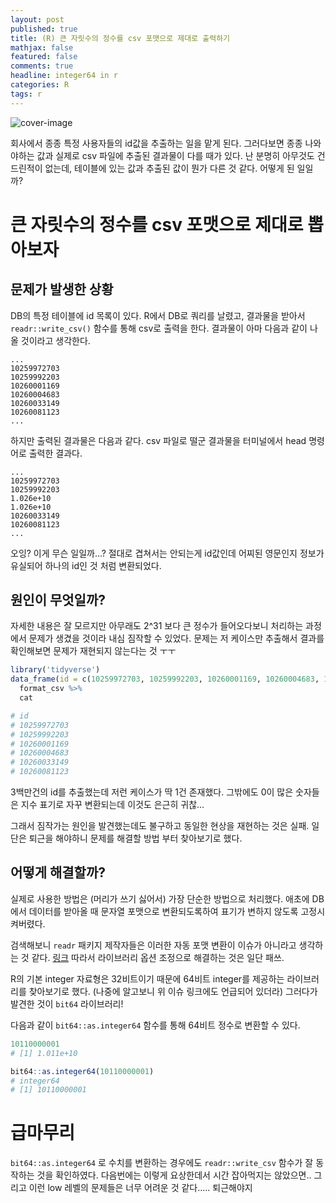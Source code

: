 ```yaml
---
layout: post
published: true
title: (R) 큰 자릿수의 정수를 csv 포맷으로 제대로 출력하기
mathjax: false
featured: false
comments: true
headline: integer64 in r
categories: R
tags: r
---
```


![cover-image](/images/macphoto.jpg)

회사에서 종종 특정 사용자들의 id값을 추출하는 일을 맡게 된다. 그러다보면 종종 나와야하는 값과 실제로 csv 파일에 추출된 결과물이 다를 때가 있다. 난 분명히 아무것도 건드린적이 없는데, 테이블에 있는 값과 추출된 값이 뭔가 다른 것 같다. 어떻게 된 일일까?

# 큰 자릿수의 정수를 csv 포맷으로 제대로 뽑아보자

## 문제가 발생한 상황

DB의 특정 테이블에 id 목록이 있다. R에서 DB로 쿼리를 날렸고, 결과물을 받아서 `readr::write_csv()` 함수를 통해 csv로 출력을 한다. 결과물이 아마 다음과 같이 나올 것이라고 생각한다.

```
...
10259972703
10259992203
10260001169
10260004683
10260033149
10260081123
...
```

하지만 출력된 결과물은 다음과 같다. csv 파일로 떨군 결과물을 터미널에서 head 명령어로 출력한 결과다.

```
...
10259972703
10259992203
1.026e+10
1.026e+10
10260033149
10260081123
...
```

오잉? 이게 무슨 일일까...? 절대로 겹쳐서는 안되는게 id값인데 어찌된 영문인지 정보가 유실되어 하나의 id인 것 처럼 변환되었다.


## 원인이 무엇일까?

자세한 내용은 잘 모르지만 아무래도 2^31 보다 큰 정수가 들어오다보니 처리하는 과정에서 문제가 생겼을 것이라 내심 짐작할 수 있었다. 문제는 저 케이스만 추출해서 결과를 확인해보면 문제가 재현되지 않는다는 것 ㅜㅜ

```r
library('tidyverse')
data_frame(id = c(10259972703, 10259992203, 10260001169, 10260004683, 10260033149, 10260081123) %>% 
  format_csv %>% 
  cat

# id
# 10259972703
# 10259992203
# 10260001169
# 10260004683
# 10260033149
# 10260081123
```

3백만건의 id를 추출했는데 저런 케이스가 딱 1건 존재했다. 그밖에도 0이 많은 숫자들은 지수 표기로 자꾸 변환되는데 이것도 은근히 귀찮...

그래서 짐작가는 원인을 발견했는데도 불구하고 동일한 현상을 재현하는 것은 실패. 일단은 퇴근을 해야하니 문제를 해결할 방법 부터 찾아보기로 했다.


## 어떻게 해결할까?

실제로 사용한 방법은 (머리가 쓰기 싫어서) 가장 단순한 방법으로 처리했다. 애초에 DB에서 데이터를 받아올 때 문자열 포맷으로 변환되도록하여 표기가 변하지 않도록 고정시켜버렸다.

검색해보니 `readr` 패키지 제작자들은 이러한 자동 포맷 변환이 이슈가 아니라고 생각하는 것 같다.  [링크](https://github.com/tidyverse/readr/issues/671) 따라서 라이브러리 옵션 조정으로 해결하는 것은 일단 패쓰. 

R의 기본 integer 자료형은 32비트이기 때문에 64비트 integer를 제공하는 라이브러리를 찾아보기로 했다. (나중에 알고보니 위 이슈 링크에도 언급되어 있더라) 그러다가 발견한 것이 `bit64` 라이브러리!

다음과 같이 `bit64::as.integer64` 함수를 통해 64비트 정수로 변환할 수 있다.

```r
10110000001
# [1] 1.011e+10

bit64::as.integer64(10110000001)
# integer64
# [1] 10110000001
```

# 급마무리

`bit64::as.integer64` 로 수치를 변환하는 경우에도 `readr::write_csv` 함수가 잘 동작하는 것을 확인하였다. 다음번에는 이렇게 요상한데서 시간 잡아먹지는 않았으면.. 그리고 이런 low 레벨의 문제들은 너무 어려운 것 같다..... 퇴근해야지
